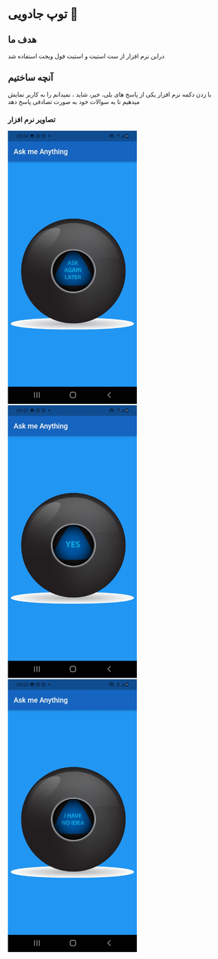 

# توپ جادویی 🎱

## هدف ما

دراین نرم افزار از ست استیت و استیت فول ویجت استفاده شد



## آنچه ساختیم

با زدن دکمه نرم افزار یکی از پاسخ های بلی، خیر، شاید ، نمیدانم را به کاربر نمایش میدهیم تا به سوالات خود به صورت تصادفی پاسخ دهد

### تصاویر نرم افزار

<img alt="app picture" src="https://github.com/m8811163008/magic-eight-ball/blob/master/images/0.jpg?raw=true" width="300px">
<img alt="app picture" src="https://github.com/m8811163008/magic-eight-ball/blob/master/images/1.jpg?raw=true" width="300px">
<img alt="app picture" src="https://github.com/m8811163008/magic-eight-ball/blob/master/images/2.jpg?raw=true" width="300px">
